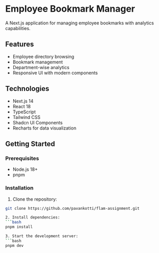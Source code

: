 # Employee Bookmark Manager

A Next.js application for managing employee bookmarks with analytics capabilities.

## Features
- Employee directory browsing
- Bookmark management
- Department-wise analytics
- Responsive UI with modern components

## Technologies
- Next.js 14
- React 18
- TypeScript
- Tailwind CSS
- Shadcn UI Components
- Recharts for data visualization

## Getting Started

### Prerequisites
- Node.js 18+ 
- pnpm

### Installation
1. Clone the repository:
```bash
git clone https://github.com/pavankotti/flam-assignment.git

2. Install dependencies:
```bash
pnpm install

3. Start the development server:
```bash
pnpm dev